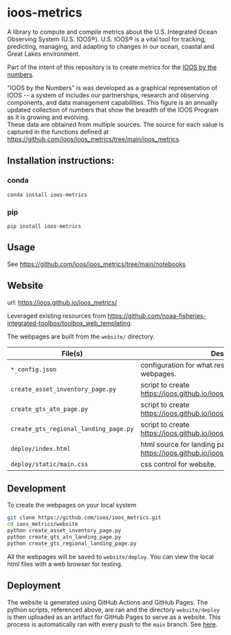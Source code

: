 # ioos-metrics

A library to compute and compile metrics about the U.S. Integrated Ocean Observing System (U.S. IOOS®). U.S. IOOS® is a vital tool for tracking, predicting, managing, and adapting to changes in our ocean, coastal and Great Lakes environment.  

Part of the intent of this repository is to create metrics for the [IOOS by the numbers](https://ioos.noaa.gov/about/ioos-by-the-numbers/).

"IOOS by the Numbers" is was developed as a graphical representation of IOOS  -- a system of includes our partnerships, research and observing components, and data management capabilities. 
This figure is an annually updated collection of numbers that show the breadth of the IOOS Program as it is growing and evolving.  
These data are obtained from multiple sources. The source for each value is captured in the functions defined at https://github.com/ioos/ioos_metrics/tree/main/ioos_metrics. 

## Installation instructions:

### conda
```
conda install ioos-metrics
```

### pip
```
pip install ioos-metrics
```

## Usage

See <https://github.com/ioos/ioos_metrics/tree/main/notebooks>

## Website

url: <https://ioos.github.io/ioos_metrics/>

Leveraged existing resources from <https://github.com/noaa-fisheries-integrated-toolbox/toolbox_web_templating>.

The webpages are built from the `website/` directory.

| File(s)                               | Description
|---------------------------------------|---------------------------------------------------------------
| `*_config.json`                       | configuration for what resources to present on the webpages.
| `create_asset_inventory_page.py`      | script to create https://ioos.github.io/ioos_metrics/asset_inventory.html
| `create_gts_atn_page.py`              | script to create https://ioos.github.io/ioos_metrics/gts_atn.html
| `create_gts_regional_landing_page.py` | script to create https://ioos.github.io/ioos_metrics/gts_regional.html
| `deploy/index.html`                   | html source for landing page https://ioos.github.io/ioos_metrics/index.html
| `deploy/static/main.css`              | css control for website.

## Development

To create the webpages on your local system
```bash
git clone https://github.com/ioos/ioos_metrics.git
cd ioos_metrics/website
python create_asset_inventory_page.py
python create_gts_atn_landing_page.py
python create_gts_regional_landing_page.py
```

All the webpages will be saved to `website/deploy`. You can view the local html files with a web browser for testing.

## Deployment

The website is generated using GitHub Actions and GitHub Pages. The python scripts, referenced above, are ran and the
directory `website/deploy` is then uploaded as an artifact for GitHub Pages to serve as a website.
This process is automatically ran with every push to the `main` branch. See [here](https://github.com/ioos/ioos_metrics/blob/main/.github/workflows/website_create_and_deploy.yml).
